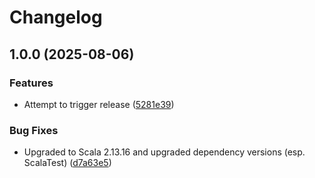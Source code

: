 # Changelog

## 1.0.0 (2025-08-06)


### Features

* Attempt to trigger release ([5281e39](https://github.com/KohlbacherLab/Generators/commit/5281e3958b68e46e473f0b136f06fb8eeaa935b2))


### Bug Fixes

* Upgraded to Scala 2.13.16 and upgraded dependency versions (esp. ScalaTest) ([d7a63e5](https://github.com/KohlbacherLab/Generators/commit/d7a63e517c7b895e0e57ac1380f8ba21e69f7f46))
